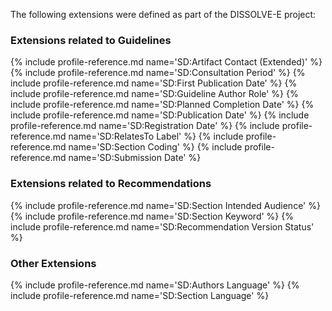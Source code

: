 The following extensions were defined as part of the DISSOLVE-E project:

### Extensions related to Guidelines

{% include profile-reference.md name='SD:Artifact Contact (Extended)' %}
{% include profile-reference.md name='SD:Consultation Period' %}
{% include profile-reference.md name='SD:First Publication Date' %}
{% include profile-reference.md name='SD:Guideline Author Role' %}
{% include profile-reference.md name='SD:Planned Completion Date' %}
{% include profile-reference.md name='SD:Publication Date' %}
{% include profile-reference.md name='SD:Registration Date' %}
{% include profile-reference.md name='SD:RelatesTo Label' %}
{% include profile-reference.md name='SD:Section Coding' %}
{% include profile-reference.md name='SD:Submission Date' %}

### Extensions related to Recommendations

{% include profile-reference.md name='SD:Section Intended Audience' %}
{% include profile-reference.md name='SD:Section Keyword' %}
{% include profile-reference.md name='SD:Recommendation Version Status' %}

### Other Extensions

{% include profile-reference.md name='SD:Authors Language' %}
{% include profile-reference.md name='SD:Section Language' %}
